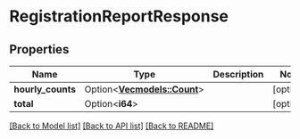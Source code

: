 # RegistrationReportResponse

## Properties

Name | Type | Description | Notes
------------ | ------------- | ------------- | -------------
**hourly_counts** | Option<[**Vec<models::Count>**](Count.md)> |  | [optional]
**total** | Option<**i64**> |  | [optional]

[[Back to Model list]](../README.md#documentation-for-models) [[Back to API list]](../README.md#documentation-for-api-endpoints) [[Back to README]](../README.md)


